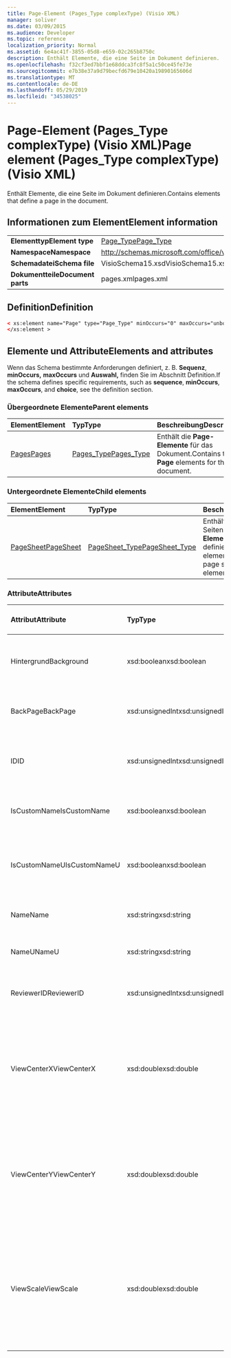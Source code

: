 ```yaml
---
title: Page-Element (Pages_Type complexType) (Visio XML)
manager: soliver
ms.date: 03/09/2015
ms.audience: Developer
ms.topic: reference
localization_priority: Normal
ms.assetid: 6e4ac41f-3855-05d8-e659-02c265b8750c
description: Enthält Elemente, die eine Seite im Dokument definieren.
ms.openlocfilehash: f32cf3ed7bbf1e68ddca3fc8f5a1c50ce45fe73e
ms.sourcegitcommit: e7b38e37a9d79becfd679e10420a19890165606d
ms.translationtype: MT
ms.contentlocale: de-DE
ms.lasthandoff: 05/29/2019
ms.locfileid: "34538025"
---
```

# <a name="page-element-pages_type-complextype-visio-xml"></a><span data-ttu-id="1b66d-103">Page-Element (Pages_Type complexType) (Visio XML)</span><span class="sxs-lookup"><span data-stu-id="1b66d-103">Page element (Pages_Type complexType) (Visio XML)</span></span>

<span data-ttu-id="1b66d-104">Enthält Elemente, die eine Seite im Dokument definieren.</span><span class="sxs-lookup"><span data-stu-id="1b66d-104">Contains elements that define a page in the document.</span></span>
  
## <a name="element-information"></a><span data-ttu-id="1b66d-105">Informationen zum Element</span><span class="sxs-lookup"><span data-stu-id="1b66d-105">Element information</span></span>

|||
|:-----|:-----|
|<span data-ttu-id="1b66d-106">**Elementtyp**</span><span class="sxs-lookup"><span data-stu-id="1b66d-106">**Element type**</span></span> <br/> |[<span data-ttu-id="1b66d-107">Page_Type</span><span class="sxs-lookup"><span data-stu-id="1b66d-107">Page_Type</span></span>](page_type-complextypevisio-xml.md) <br/> |
|<span data-ttu-id="1b66d-108">**Namespace**</span><span class="sxs-lookup"><span data-stu-id="1b66d-108">**Namespace**</span></span> <br/> |http://schemas.microsoft.com/office/visio/2012/main  <br/> |
|<span data-ttu-id="1b66d-109">**Schemadatei**</span><span class="sxs-lookup"><span data-stu-id="1b66d-109">**Schema file**</span></span> <br/> |<span data-ttu-id="1b66d-110">VisioSchema15.xsd</span><span class="sxs-lookup"><span data-stu-id="1b66d-110">VisioSchema15.xsd</span></span>  <br/> |
|<span data-ttu-id="1b66d-111">**Dokumentteile**</span><span class="sxs-lookup"><span data-stu-id="1b66d-111">**Document parts**</span></span> <br/> |<span data-ttu-id="1b66d-112">pages.xml</span><span class="sxs-lookup"><span data-stu-id="1b66d-112">pages.xml</span></span>  <br/> |
   
## <a name="definition"></a><span data-ttu-id="1b66d-113">Definition</span><span class="sxs-lookup"><span data-stu-id="1b66d-113">Definition</span></span>

```XML
< xs:element name="Page" type="Page_Type" minOccurs="0" maxOccurs="unbounded" >
</xs:element >
```

## <a name="elements-and-attributes"></a><span data-ttu-id="1b66d-114">Elemente und Attribute</span><span class="sxs-lookup"><span data-stu-id="1b66d-114">Elements and attributes</span></span>

<span data-ttu-id="1b66d-115">Wenn das Schema bestimmte Anforderungen definiert, z. B. **Sequenz**, **minOccurs,** **maxOccurs** und **Auswahl,** finden Sie im Abschnitt Definition.</span><span class="sxs-lookup"><span data-stu-id="1b66d-115">If the schema defines specific requirements, such as **sequence**, **minOccurs**, **maxOccurs**, and **choice**, see the definition section.</span></span> 
  
### <a name="parent-elements"></a><span data-ttu-id="1b66d-116">Übergeordnete Elemente</span><span class="sxs-lookup"><span data-stu-id="1b66d-116">Parent elements</span></span>

|<span data-ttu-id="1b66d-117">**Element**</span><span class="sxs-lookup"><span data-stu-id="1b66d-117">**Element**</span></span>|<span data-ttu-id="1b66d-118">**Typ**</span><span class="sxs-lookup"><span data-stu-id="1b66d-118">**Type**</span></span>|<span data-ttu-id="1b66d-119">**Beschreibung**</span><span class="sxs-lookup"><span data-stu-id="1b66d-119">**Description**</span></span>|
|:-----|:-----|:-----|
|[<span data-ttu-id="1b66d-120">Pages</span><span class="sxs-lookup"><span data-stu-id="1b66d-120">Pages</span></span>](pages-elementvisio-xml.md) <br/> |[<span data-ttu-id="1b66d-121">Pages_Type</span><span class="sxs-lookup"><span data-stu-id="1b66d-121">Pages_Type</span></span>](pages_type-complextypevisio-xml.md) <br/> |<span data-ttu-id="1b66d-122">Enthält die **Page-Elemente** für das Dokument.</span><span class="sxs-lookup"><span data-stu-id="1b66d-122">Contains the **Page** elements for the document.</span></span>  <br/> |
   
### <a name="child-elements"></a><span data-ttu-id="1b66d-123">Untergeordnete Elemente</span><span class="sxs-lookup"><span data-stu-id="1b66d-123">Child elements</span></span>

|<span data-ttu-id="1b66d-124">**Element**</span><span class="sxs-lookup"><span data-stu-id="1b66d-124">**Element**</span></span>|<span data-ttu-id="1b66d-125">**Typ**</span><span class="sxs-lookup"><span data-stu-id="1b66d-125">**Type**</span></span>|<span data-ttu-id="1b66d-126">**Beschreibung**</span><span class="sxs-lookup"><span data-stu-id="1b66d-126">**Description**</span></span>|
|:-----|:-----|:-----|
|[<span data-ttu-id="1b66d-127">PageSheet</span><span class="sxs-lookup"><span data-stu-id="1b66d-127">PageSheet</span></span>](pagesheet-element-page_type-complextypevisio-xml.md) <br/> |[<span data-ttu-id="1b66d-128">PageSheet_Type</span><span class="sxs-lookup"><span data-stu-id="1b66d-128">PageSheet_Type</span></span>](pagesheet_type-complextypevisio-xml.md) <br/> |<span data-ttu-id="1b66d-129">Enthält Elemente, die das Seitenblatt für ein **Page-Element** definieren.</span><span class="sxs-lookup"><span data-stu-id="1b66d-129">Contains elements that define the page sheet for a **Page** element.</span></span>  <br/> |
   
### <a name="attributes"></a><span data-ttu-id="1b66d-130">Attribute</span><span class="sxs-lookup"><span data-stu-id="1b66d-130">Attributes</span></span>

|<span data-ttu-id="1b66d-131">**Attribut**</span><span class="sxs-lookup"><span data-stu-id="1b66d-131">**Attribute**</span></span>|<span data-ttu-id="1b66d-132">**Typ**</span><span class="sxs-lookup"><span data-stu-id="1b66d-132">**Type**</span></span>|<span data-ttu-id="1b66d-133">**Erforderlich**</span><span class="sxs-lookup"><span data-stu-id="1b66d-133">**Required**</span></span>|<span data-ttu-id="1b66d-134">**Beschreibung**</span><span class="sxs-lookup"><span data-stu-id="1b66d-134">**Description**</span></span>|<span data-ttu-id="1b66d-135">**Mögliche Werte**</span><span class="sxs-lookup"><span data-stu-id="1b66d-135">**Possible values**</span></span>|
|:-----|:-----|:-----|:-----|:-----|
|<span data-ttu-id="1b66d-136">Hintergrund</span><span class="sxs-lookup"><span data-stu-id="1b66d-136">Background</span></span>  <br/> |<span data-ttu-id="1b66d-137">xsd:boolean</span><span class="sxs-lookup"><span data-stu-id="1b66d-137">xsd:boolean</span></span>  <br/> |<span data-ttu-id="1b66d-138">Optional</span><span class="sxs-lookup"><span data-stu-id="1b66d-138">optional</span></span>  <br/> |<span data-ttu-id="1b66d-139">Ein Flag, das angibt, ob es sich bei der Seite um eine Hintergrundseite handelt.</span><span class="sxs-lookup"><span data-stu-id="1b66d-139">A flag indicating if the page is a background page.</span></span>  <br/> |<span data-ttu-id="1b66d-140">Werte des typs xsd:boolean.</span><span class="sxs-lookup"><span data-stu-id="1b66d-140">Values of the xsd:boolean type.</span></span>  <br/> |
|<span data-ttu-id="1b66d-141">BackPage</span><span class="sxs-lookup"><span data-stu-id="1b66d-141">BackPage</span></span>  <br/> |<span data-ttu-id="1b66d-142">xsd:unsignedInt</span><span class="sxs-lookup"><span data-stu-id="1b66d-142">xsd:unsignedInt</span></span>  <br/> |<span data-ttu-id="1b66d-143">Optional</span><span class="sxs-lookup"><span data-stu-id="1b66d-143">optional</span></span>  <br/> |<span data-ttu-id="1b66d-144">Die ID der Hintergrundseite dieser Seite.</span><span class="sxs-lookup"><span data-stu-id="1b66d-144">The ID of this page's background page.</span></span>  <br/> |<span data-ttu-id="1b66d-145">Werte des xsd:unsignedInt-Typs.</span><span class="sxs-lookup"><span data-stu-id="1b66d-145">Values of the xsd:unsignedInt type.</span></span>  <br/> |
|<span data-ttu-id="1b66d-146">ID</span><span class="sxs-lookup"><span data-stu-id="1b66d-146">ID</span></span>  <br/> |<span data-ttu-id="1b66d-147">xsd:unsignedInt</span><span class="sxs-lookup"><span data-stu-id="1b66d-147">xsd:unsignedInt</span></span>  <br/> |<span data-ttu-id="1b66d-148">erforderlich</span><span class="sxs-lookup"><span data-stu-id="1b66d-148">required</span></span>  <br/> |<span data-ttu-id="1b66d-149">Die eindeutige ID des Elements innerhalb des übergeordneten Elements.</span><span class="sxs-lookup"><span data-stu-id="1b66d-149">The unique ID of the element within its parent element.</span></span>  <br/> |<span data-ttu-id="1b66d-150">Werte des xsd:unsignedInt-Typs.</span><span class="sxs-lookup"><span data-stu-id="1b66d-150">Values of the xsd:unsignedInt type.</span></span>  <br/> |
|<span data-ttu-id="1b66d-151">IsCustomName</span><span class="sxs-lookup"><span data-stu-id="1b66d-151">IsCustomName</span></span>  <br/> |<span data-ttu-id="1b66d-152">xsd:boolean</span><span class="sxs-lookup"><span data-stu-id="1b66d-152">xsd:boolean</span></span>  <br/> |<span data-ttu-id="1b66d-153">Optional</span><span class="sxs-lookup"><span data-stu-id="1b66d-153">optional</span></span>  <br/> |<span data-ttu-id="1b66d-154">Gibt an, ob der Name vom Benutzer angepasst wurde.</span><span class="sxs-lookup"><span data-stu-id="1b66d-154">Indicates whether the name has been customized by the user.</span></span>  <br/> |<span data-ttu-id="1b66d-155">Werte des xsd:Boolean-Typs.</span><span class="sxs-lookup"><span data-stu-id="1b66d-155">Values of the xsd:Boolean type.</span></span>  <br/> |
|<span data-ttu-id="1b66d-156">IsCustomNameU</span><span class="sxs-lookup"><span data-stu-id="1b66d-156">IsCustomNameU</span></span>  <br/> |<span data-ttu-id="1b66d-157">xsd:boolean</span><span class="sxs-lookup"><span data-stu-id="1b66d-157">xsd:boolean</span></span>  <br/> |<span data-ttu-id="1b66d-158">Optional</span><span class="sxs-lookup"><span data-stu-id="1b66d-158">optional</span></span>  <br/> |<span data-ttu-id="1b66d-159">Gibt an, ob der universelle Name vom Benutzer angepasst wurde.</span><span class="sxs-lookup"><span data-stu-id="1b66d-159">Indicates whether the universal name has been customized by the user.</span></span>  <br/> |<span data-ttu-id="1b66d-160">Werte des xsd:Boolean-Typs.</span><span class="sxs-lookup"><span data-stu-id="1b66d-160">Values of the xsd:Boolean type.</span></span>  <br/> |
|<span data-ttu-id="1b66d-161">Name</span><span class="sxs-lookup"><span data-stu-id="1b66d-161">Name</span></span>  <br/> |<span data-ttu-id="1b66d-162">xsd:string</span><span class="sxs-lookup"><span data-stu-id="1b66d-162">xsd:string</span></span>  <br/> |<span data-ttu-id="1b66d-163">Optional</span><span class="sxs-lookup"><span data-stu-id="1b66d-163">optional</span></span>  <br/> |<span data-ttu-id="1b66d-164">Der Name des Elements.</span><span class="sxs-lookup"><span data-stu-id="1b66d-164">The name of the element.</span></span>  <br/> |<span data-ttu-id="1b66d-165">Werte des xsd:string-Typs.</span><span class="sxs-lookup"><span data-stu-id="1b66d-165">Values of the xsd:string type.</span></span>  <br/> |
|<span data-ttu-id="1b66d-166">NameU</span><span class="sxs-lookup"><span data-stu-id="1b66d-166">NameU</span></span>  <br/> |<span data-ttu-id="1b66d-167">xsd:string</span><span class="sxs-lookup"><span data-stu-id="1b66d-167">xsd:string</span></span>  <br/> |<span data-ttu-id="1b66d-168">Optional</span><span class="sxs-lookup"><span data-stu-id="1b66d-168">optional</span></span>  <br/> |<span data-ttu-id="1b66d-169">Der universelle Name des Elements.</span><span class="sxs-lookup"><span data-stu-id="1b66d-169">The universal name of the element.</span></span>  <br/> |<span data-ttu-id="1b66d-170">Werte des xsd:string-Typs.</span><span class="sxs-lookup"><span data-stu-id="1b66d-170">Values of the xsd:string type.</span></span>  <br/> |
|<span data-ttu-id="1b66d-171">ReviewerID</span><span class="sxs-lookup"><span data-stu-id="1b66d-171">ReviewerID</span></span>  <br/> |<span data-ttu-id="1b66d-172">xsd:unsignedInt</span><span class="sxs-lookup"><span data-stu-id="1b66d-172">xsd:unsignedInt</span></span>  <br/> |<span data-ttu-id="1b66d-173">Optional</span><span class="sxs-lookup"><span data-stu-id="1b66d-173">optional</span></span>  <br/> |<span data-ttu-id="1b66d-174">Die ID des Prüfers, der der Markupüberlagerung zugeordnet ist.</span><span class="sxs-lookup"><span data-stu-id="1b66d-174">The ID of the reviewer associated with the markup overlay.</span></span>  <br/> |<span data-ttu-id="1b66d-175">Werte des xsd:unsignedInt-Typs.</span><span class="sxs-lookup"><span data-stu-id="1b66d-175">Values of the xsd:unsignedInt type.</span></span>  <br/> |
|<span data-ttu-id="1b66d-176">ViewCenterX</span><span class="sxs-lookup"><span data-stu-id="1b66d-176">ViewCenterX</span></span>  <br/> |<span data-ttu-id="1b66d-177">xsd:double</span><span class="sxs-lookup"><span data-stu-id="1b66d-177">xsd:double</span></span>  <br/> |<span data-ttu-id="1b66d-178">Optional</span><span class="sxs-lookup"><span data-stu-id="1b66d-178">optional</span></span>  <br/> |<span data-ttu-id="1b66d-179">**ViewCenterX** und **ViewCenterY** geben einen Mittelpunkt auf einer Seite an, den eine neue Ansicht (Fenster) beim ersten Öffnen annimmt.</span><span class="sxs-lookup"><span data-stu-id="1b66d-179">**ViewCenterX** and **ViewCenterY** specify a center point on a page that a new view (window) assumes when it is opened initially.</span></span>  <br/> |<span data-ttu-id="1b66d-180">Werte des xsd:double-Typs.</span><span class="sxs-lookup"><span data-stu-id="1b66d-180">Values of the xsd:double type.</span></span>  <br/> |
|<span data-ttu-id="1b66d-181">ViewCenterY</span><span class="sxs-lookup"><span data-stu-id="1b66d-181">ViewCenterY</span></span>  <br/> |<span data-ttu-id="1b66d-182">xsd:double</span><span class="sxs-lookup"><span data-stu-id="1b66d-182">xsd:double</span></span>  <br/> |<span data-ttu-id="1b66d-183">Optional</span><span class="sxs-lookup"><span data-stu-id="1b66d-183">optional</span></span>  <br/> |<span data-ttu-id="1b66d-184">**ViewCenterX** und **ViewCenterY** geben einen Mittelpunkt auf einer Seite an, den eine neue Ansicht (Fenster) beim ersten Öffnen annimmt.</span><span class="sxs-lookup"><span data-stu-id="1b66d-184">**ViewCenterX** and **ViewCenterY** specify a center point on a page that a new view (window) assumes when it is opened initially.</span></span>  <br/> |<span data-ttu-id="1b66d-185">Werte des xsd:double-Typs.</span><span class="sxs-lookup"><span data-stu-id="1b66d-185">Values of the xsd:double type.</span></span>  <br/> |
|<span data-ttu-id="1b66d-186">ViewScale</span><span class="sxs-lookup"><span data-stu-id="1b66d-186">ViewScale</span></span>  <br/> |<span data-ttu-id="1b66d-187">xsd:double</span><span class="sxs-lookup"><span data-stu-id="1b66d-187">xsd:double</span></span>  <br/> |<span data-ttu-id="1b66d-188">Optional</span><span class="sxs-lookup"><span data-stu-id="1b66d-188">optional</span></span>  <br/> |<span data-ttu-id="1b66d-189">Der Standardmäßige Vergrößerungsfaktor, der verwendet werden soll, wenn eine neue Ansicht (Fenster) der Seite geöffnet wird.</span><span class="sxs-lookup"><span data-stu-id="1b66d-189">The default magnification factor to use when a new view (window) of the page is opened.</span></span> <span data-ttu-id="1b66d-190">Beispiel: 1 = 100 %; 1,5 = 150 %, und so weiter.</span><span class="sxs-lookup"><span data-stu-id="1b66d-190">For example, 1 = 100%; 1.5 = 150%, and so on.</span></span>  <br/> |<span data-ttu-id="1b66d-191">Werte des xsd:double-Typs.</span><span class="sxs-lookup"><span data-stu-id="1b66d-191">Values of the xsd:double type.</span></span>  <br/> |
   

